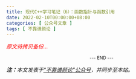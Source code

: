```yaml
---
title: 现代C++学习笔记（6）：函数指针与函数引用
date: 2022-02-10T00:00:00+08:00
categories: [ 公众号文章 ]
tags: [ 不靠谱颜论 ]
---
```


<font color=red><i>原文待拷贝备份...</i></font>

<center><small>--- END ---</small></center>

<i><b>注：</b>本文发表于[“不靠谱颜论”公众号](https://mp.weixin.qq.com/s/L32JguFevNJnj_JYRxLRkQ)，并同步至本站。</i>
